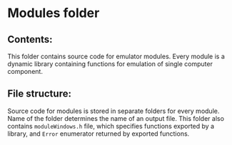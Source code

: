 # Modules folder

## Contents:

This folder contains source code for emulator modules. Every module is a dynamic library containing functions for emulation of single computer component. 

## File structure:

Source code for modules is stored in separate folders for every module. Name of the folder determines the name of an output file. This folder also contains  `moduleWindows.h` file, which specifies functions exported by a library, and `Error` enumerator returned by exported functions.
